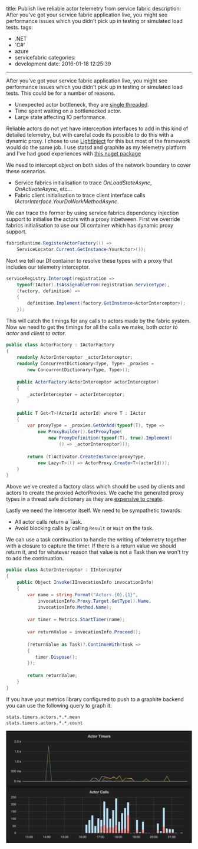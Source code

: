 title: Publish live reliable actor telemetry from service fabric
description: After you've got your service fabric application live, you might see performance issues which you didn't pick up in testing or simulated load tests. 
tags:
  - .NET
  - 'C#'
  - azure
  - servicefabric
categories:
  - development
date: 2016-01-18 12:25:39
---

After you've got your service fabric application live, you might see performance issues which you didn't pick up in testing or simulated load tests. This could be for a number of reasons.

* Unexpected actor bottleneck, they are [single threaded](https://azure.microsoft.com/en-gb/documentation/articles/service-fabric-reliable-actors-introduction/#concurrency).
* Time spent waiting on a bottlenecked actor.
* Large state affecting IO performance.

Reliable actors do not yet have interception interfaces to add in this kind of detailed telemetry, but with careful code its possible to do this with a dynamic proxy. I chose to use [LightInject](http://www.lightinject.net/#interception) for this but most of the framework would do the same job. I use statsd and graphite as my telemetry platform and I've had good experiences with [this nuget package](https://github.com/Pereingo/statsd-csharp-client)

We need to intercept object on both sides of the network boundary to cover these scenarios.

* Service fabrics initialisation to trace *OnLoadStateAsync*, *OnActivateAsync*, etc...
* Fabric client initialisation to trace client interface calls *IActorInterface.YourDoWorkMethodAsync*.

We can trace the former by using service fabrics dependency injection support to initialise the actors with a proxy inbetween. First we override fabrics initialisation to use our DI container which has dynamic proxy support.

```csharp
fabricRuntime.RegisterActorFactory(() => 
    ServiceLocator.Current.GetInstance<YourActor>());
```

Next we tell our DI container to resolve these types with a proxy that includes our telemetry interceptor.

```csharp
serviceRegistry.Intercept(registration => 
    typeof(IActor).IsAssignableFrom(registration.ServiceType),
    (factory, definition) =>
    {
        definition.Implement(factory.GetInstance<ActorInterceptor>);
    });
```

This will catch the timings for any calls to actors made by the fabric system. Now we need to get the timings for all the calls we make, both *actor to actor* and *client to actor*.

```csharp
public class ActorFactory : IActorFactory
{
    readonly ActorInterceptor _actorInterceptor;
    readonly ConcurrentDictionary<Type, Type> _proxies = 
        new ConcurrentDictionary<Type, Type>();

    public ActorFactory(ActorInterceptor actorInterceptor)
    {
        _actorInterceptor = actorInterceptor;
    }

    public T Get<T>(ActorId actorId) where T : IActor
    {
        var proxyType = _proxies.GetOrAdd(typeof(T), type =>
            new ProxyBuilder().GetProxyType(
                new ProxyDefinition(typeof(T), true).Implement(
                    () => _actorInterceptor)));

        return (T)Activator.CreateInstance(proxyType, 
            new Lazy<T>(() => ActorProxy.Create<T>(actorId)));
    }
}
```

Above we've created a factory class which should be used by clients and actors to create the proxied ActorProxies. We cache the generated proxy types in a thread safe dictionary as they are [expensive to create](http://naeem.khedarun.co.uk/blog/2016/01/18/a-look-at-performance-on-dotnet-dynamic-proxies-1448894394346/).

Lastly we need the intercetor itself. We need to be sympathetic towards:

* All actor calls return a Task.
* Avoid blocking calls by calling `Result` or `Wait` on the task.

We can use a task continuation to handle the writing of telemetry together with a closure to capture the timer. If there is a return value we should return it, and for whatever reason that value is not a Task then we won't try to add the continuation.

```csharp
public class ActorInterceptor : IInterceptor
{
    public Object Invoke(IInvocationInfo invocationInfo)
    {
        var name = string.Format("Actors.{0}.{1}",
            invocationInfo.Proxy.Target.GetType().Name,
            invocationInfo.Method.Name);

        var timer = Metrics.StartTimer(name);

        var returnValue = invocationInfo.Proceed();

        (returnValue as Task)?.ContinueWith(task =>
        {
           timer.Dispose();
        });

        return returnValue;
    }
}
```

If you have your metrics library configured to push to a graphite backend you can use the following query to graph it:

```
stats.timers.actors.*.*.mean
stats.timers.actors.*.*.count
```

![actor telemetry](/blog/images/actor-telemetry.png)

